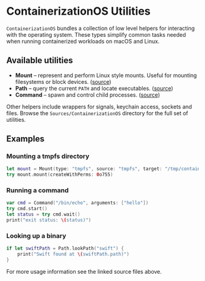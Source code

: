 # ContainerizationOS Utilities

`ContainerizationOS` bundles a collection of low level helpers for interacting with the operating system. These types simplify common tasks needed when running containerized workloads on macOS and Linux.

## Available utilities

- **Mount** – represent and perform Linux style mounts. Useful for mounting filesystems or block devices. ([source](./Mount/Mount.swift))
- **Path** – query the current `PATH` and locate executables. ([source](./Path.swift))
- **Command** – spawn and control child processes. ([source](./Command.swift))

Other helpers include wrappers for signals, keychain access, sockets and files. Browse the `Sources/ContainerizationOS` directory for the full set of utilities.

## Examples

### Mounting a tmpfs directory
```swift
let mount = Mount(type: "tmpfs", source: "tmpfs", target: "/tmp/container", options: ["size=64m"])
try mount.mount(createWithPerms: 0o755)
```

### Running a command
```swift
var cmd = Command("/bin/echo", arguments: ["hello"])
try cmd.start()
let status = try cmd.wait()
print("exit status: \(status)")
```

### Looking up a binary
```swift
if let swiftPath = Path.lookPath("swift") {
    print("Swift found at \(swiftPath.path)")
}
```

For more usage information see the linked source files above.

